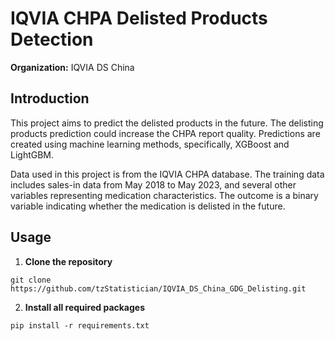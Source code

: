 # IQVIA CHPA Delisted Products Detection

**Organization:** IQVIA DS China

## Introduction

This project aims to predict the delisted products in the future. The delisting products prediction could increase the CHPA report quality. Predictions are created using machine learning methods, specifically, XGBoost and LightGBM. 

Data used in this project is from the IQVIA CHPA database. The training data includes sales-in data from May 2018 to May 2023, and several other variables representing medication characteristics. The outcome is a binary variable indicating whether the medication is delisted in the future.

## Usage

1. **Clone the repository**
```
git clone https://github.com/tzStatistician/IQVIA_DS_China_GDG_Delisting.git
```

2. **Install all required packages**
```
pip install -r requirements.txt
```